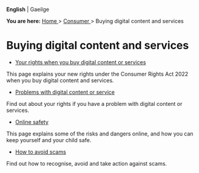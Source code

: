 **English** |  Gaeilge 

**You are here:** [ Home ](/en/) > [ Consumer ](/en/consumer/) > Buying
digital content and services

#  Buying digital content and services

  * [ Your rights when you buy digital content or services ](/en/consumer/buying-digital-content-and-services/your-rights-when-you-buy-digital-content-or-services/)

This page explains your new rights under the Consumer Rights Act 2022 when you
buy digital content and services.

  * [ Problems with digital content or service ](/en/consumer/buying-digital-content-and-services/problem-with-digital-content-or-service/)

Find out about your rights if you have a problem with digital content or
services.

  * [ Online safety ](/en/consumer/buying-digital-content-and-services/online-safety/)

This page explains some of the risks and dangers online, and how you can keep
yourself and your child safe.

  * [ How to avoid scams ](/en/consumer/buying-digital-content-and-services/scams-and-fraud/)

Find out how to recognise, avoid and take action against scams.
